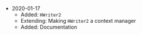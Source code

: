 * 2020-01-17
	* Added: `HWriter2`
	* Extending: Making `HWriter2` a context manager
	* Added: Documentation



